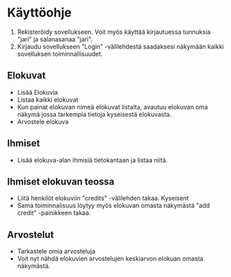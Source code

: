 # Käyttöohje

1. Rekisteröidy sovellukseen. Voit myös käyttää kirjautuessa tunnuksia "jari" ja salanasanaa "jari".
2. Kirjaudu sovellukseen "Login" -välilehdestä saadaksesi näkymään kaikki sovelluksen toiminnallisuudet.

## Elokuvat
* Lisää Elokuvia
* Listaa kaikki elokuvat
* Kun painat elokuvan nimeä elokuvat listalta, avautuu elokuvan oma näkymä jossa tarkempia tietoja kyseisestä elokuvasta.
* Arvostele elokuva

## Ihmiset
* Lisää elokuva-alan ihmisiä tietokantaan ja listaa niitä.

## Ihmiset elokuvan teossa
* Liitä henkilöt elokuviin "credits" -välilehden takaa. Kyseisent
* Sama toiminnalisuus löytyy myös elokuvan omasta näkymästä "add credit" -painikkeen takaa.

## Arvostelut
* Tarkastele omia arvosteluja
* Voit nyt nähdä elokuvien arvostelujen keskiarvon elokuan omasta näkymästä.
